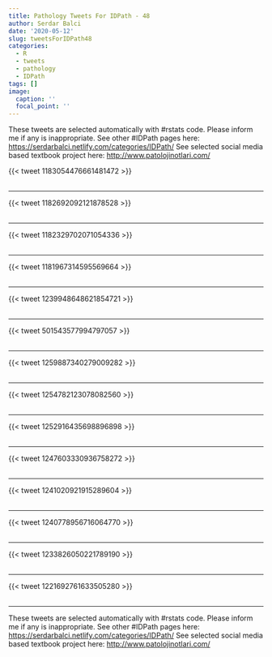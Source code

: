 ```yaml
---
title: Pathology Tweets For IDPath - 48
author: Serdar Balci
date: '2020-05-12'
slug: tweetsForIDPath48
categories:
  - R
  - tweets
  - pathology
  - IDPath
tags: []
image:
  caption: ''
  focal_point: ''
---
```



These tweets are selected automatically with #rstats code. Please inform me if any is inappropriate.
See other #IDPath pages here: https://serdarbalci.netlify.com/categories/IDPath/ 
See selected social media based textbook project here: http://www.patolojinotlari.com/

{{< tweet 1183054476661481472 >}}
<br>
<br>
<hr>
{{< tweet 1182692092121878528 >}}
<br>
<br>
<hr>
{{< tweet 1182329702071054336 >}}
<br>
<br>
<hr>
{{< tweet 1181967314595569664 >}}
<br>
<br>
<hr>
{{< tweet 1239948648621854721 >}}
<br>
<br>
<hr>
{{< tweet 501543577994797057 >}}
<br>
<br>
<hr>
{{< tweet 1259887340279009282 >}}
<br>
<br>
<hr>
{{< tweet 1254782123078082560 >}}
<br>
<br>
<hr>
{{< tweet 1252916435698896898 >}}
<br>
<br>
<hr>
{{< tweet 1247603330936758272 >}}
<br>
<br>
<hr>
{{< tweet 1241020921915289604 >}}
<br>
<br>
<hr>
{{< tweet 1240778956716064770 >}}
<br>
<br>
<hr>
{{< tweet 1233826050221789190 >}}
<br>
<br>
<hr>
{{< tweet 1221692761633505280 >}}
<br>
<br>
<hr>


These tweets are selected automatically with #rstats code. Please inform me if any is inappropriate.
See other #IDPath pages here: https://serdarbalci.netlify.com/categories/IDPath/ 
See selected social media based textbook project here: http://www.patolojinotlari.com/
